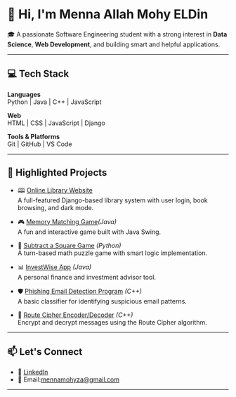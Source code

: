 # 👋 Hi, I'm Menna Allah Mohy ELDin

🎓 A passionate Software Engineering student with a strong interest in **Data Science**, **Web Development**, and building smart and helpful applications.

---

## 💻 Tech Stack

**Languages**  
Python | Java | C++ | JavaScript  

**Web**  
HTML | CSS | JavaScript | Django  

**Tools & Platforms**  
Git | GitHub | VS Code

---

## 📌 Highlighted Projects

- 🕮 [Online Library Website](https://github.com/MennaMohy/OnlineLibraryWebsite)  
  A full-featured Django-based library system with user login, book browsing, and dark mode.

- 🎮 [Memory Matching Game](https://github.com/MennaMohy/Memory_Matching_Game)*(Java)*  
  A fun and interactive game built with Java Swing.

- 🧠 [Subtract a Square Game](https://github.com/MennaMohy/Subtract_a_square_game) *(Python)*  
  A turn-based math puzzle game with smart logic implementation.

- 📊 [InvestWise App](https://github.com/MennaMohy/InvestWise-App) *(Java)*  
  A personal finance and investment advisor tool.

- 🛡️ [Phishing Email Detection Program](https://github.com/MennaMohy/Phishing-Email-Detection-Program) *(C++)*  
  A basic classifier for identifying suspicious email patterns.

- 🔐 [Route Cipher Encoder/Decoder](https://github.com/MennaMohy/Route_cipher) *(C++)*  
  Encrypt and decrypt messages using the Route Cipher algorithm.

---

## 📫 Let's Connect

- 💼 [LinkedIn](https://www.linkedin.com/in/YourLinkedIn/)  
- 📧  Email:mennamohyza@gmail.com
---

